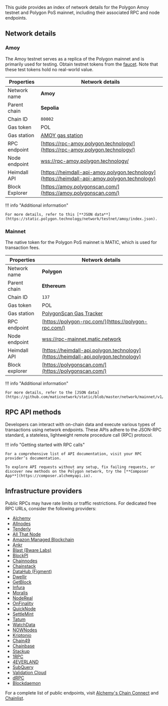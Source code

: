 <!--
---
comments: true
---
-->

This guide provides an index of network details for the Polygon Amoy testnet and Polygon PoS mainnet, including their associated RPC and node endpoints.

## Network details

### Amoy

The Amoy testnet serves as a replica of the Polygon mainnet and is primarily used for testing. Obtain testnet tokens from the [faucet](https://faucet.polygon.technology/). Note that these test tokens hold no real-world value.

| Properties       | Network details                                                                                    |
| ---------------- | -------------------------------------------------------------------------------------------------- |
| Network name     | **Amoy**                                                                                           |
| Parent chain     | **Sepolia**                                                                                        |
| Chain ID         | `80002`                                                                                            |
| Gas token        | POL                                                                                              |
| Gas station      | [AMOY gas station](https://gasstation-testnet.polygon.technology/amoy)                             |
| RPC endpoint     | [https://rpc-amoy.polygon.technology/](https://rpc-amoy.polygon.technology/)                       |
| Node endpoint    | [wss://rpc-amoy.polygon.technology/](wss://rpc-amoy.polygon.technology/)                           |
| Heimdall API     | [https://heimdall-api-amoy.polygon.technology](https://heimdall-api-amoy.polygon.technology)       |
| Block Explorer   | [https://amoy.polygonscan.com/](https://amoy.polygonscan.com/)                                     |

!!! info "Additional information"

    For more details, refer to this [**JSON data**](https://static.polygon.technology/network/testnet/amoy/index.json).


### Mainnet

The native token for the Polygon PoS mainnet is MATIC, which is used for transaction fees.

| Properties       | Network details                                                                                    |
| ---------------- | -------------------------------------------------------------------------------------------------- |
| Network name     | **Polygon**                                                                                        |
| Parent chain     | **Ethereum**                                                                                       |
| Chain ID         | `137`                                                                                              |
| Gas token        | POL                                                                                              |
| Gas station      | [PolygonScan Gas Tracker](https://polygonscan.com/gastracker)                                      |
| RPC endpoint     | [https://polygon-rpc.com/](https://polygon-rpc.com/)                                               |
| Node endpoint    | [wss://rpc-mainnet.matic.network](wss://rpc-mainnet.matic.network)                                 |
| Heimdall API     | [https://heimdall-api.polygon.technology](https://heimdall-api.polygon.technology)                 |
| Block explorer   | [https://polygonscan.com/](https://polygonscan.com/)                                               |


!!! info "Additional information"
    
    For more details, refer to the [JSON data](https://github.com/maticnetwork/static/blob/master/network/mainnet/v1/index.json).

## RPC API methods

Developers can interact with on-chain data and execute various types of transactions using network endpoints. These APIs adhere to the JSON-RPC standard, a stateless, lightweight remote procedure call (RPC) protocol.

!!! info "Getting started with RPC calls"

    For a comprehensive list of API documentation, visit your RPC provider’s documentation. 
    
    To explore API requests without any setup, fix failing requests, or discover new methods on the Polygon network, try the [**Composer App**](https://composer.alchemyapi.io).


## Infrastructure providers

Public RPCs may have rate limits or traffic restrictions. For dedicated free RPC URLs, consider the following providers:

- [Alchemy](https://www.alchemy.com/)
- [Allnodes](https://polygon.publicnode.com)
- [Tenderly](https://tenderly.co/web3-gateway)
- [All That Node](https://www.allthatnode.com/polygon.dsrv)
- [Amazon Managed Blockchain](https://aws.amazon.com/managed-blockchain/)
- [Ankr](https://www.ankr.com/)
- [Blast (Bware Labs)](https://blastapi.io/)
- [BlockPI](https://blockpi.io/)
- [Chainnodes](https://www.chainnodes.org/)
- [Chainstack](https://chainstack.com/build-better-with-polygon/)
- [DataHub (Figment)](https://datahub.figment.io)
- [Dwellir](https://www.dwellir.com/networks/polygon)
- [GetBlock](https://getblock.io/en/)
- [Infura](https://infura.io)
- [Moralis](https://moralis.io/nodes/?utm_source=polygon-docs&utm_medium=partner-docs)
- [NodeReal](https://nodereal.io)
- [OnFinality](https://onfinality.io/)
- [QuickNode](https://www.quicknode.com/chains/matic)
- [SettleMint](https://docs.settlemint.com/docs/polygon-connect-to-a-node)
- [Tatum](https://tatum.io/)
- [WatchData](https://docs.watchdata.io/blockchain-apis/polygon-api)
- [NOWNodes](https://nownodes.io/nodes/polygon-matic)
- [Kriptonio](https://kriptonio.com/)
- [Chain49](https://chain49.com/)
- [Chainbase](https://chainbase.com/)
- [Stackup](https://www.stackup.sh/)
- [1RPC](https://1rpc.io/)
- [4EVERLAND](https://docs.4everland.org/rpc-beta/polygon)
- [SubQuery](https://subquery.network/rpc)
- [Validation Cloud](https://app.validationcloud.io)
- [dRPC](https://drpc.org/chainlist/polygon)
- [Blockdaemon](https://www.blockdaemon.com/api/rpc)

For a complete list of public endpoints, visit [Alchemy's Chain Connect](https://www.alchemy.com/chain-connect/chain/polygon-pos) and [Chainlist](https://chainlist.org/?search=Polygon+Mainnet).

